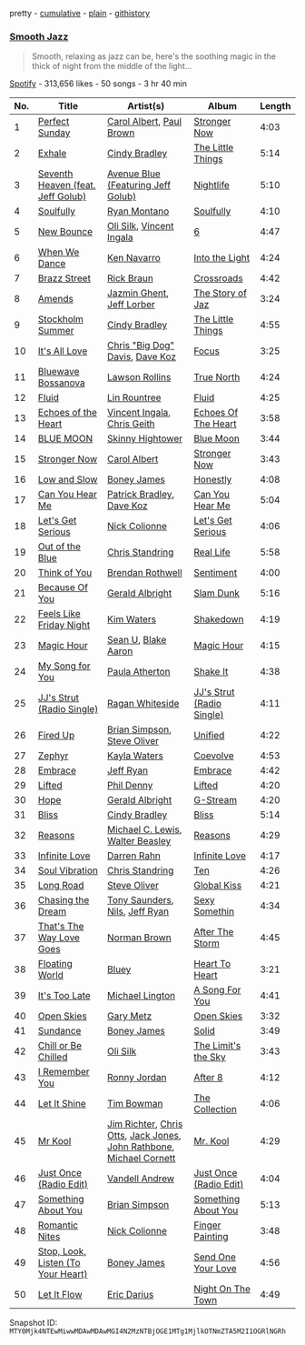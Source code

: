 pretty - [cumulative](/playlists/cumulative/37i9dQZF1DXdwTUxmGKrdN.md) - [plain](/playlists/plain/37i9dQZF1DXdwTUxmGKrdN) - [githistory](https://github.githistory.xyz/mackorone/spotify-playlist-archive/blob/main/playlists/plain/37i9dQZF1DXdwTUxmGKrdN)

### [Smooth Jazz](https://open.spotify.com/playlist/37i9dQZF1DXdwTUxmGKrdN)

> Smooth, relaxing as jazz can be, here's the soothing magic in the thick of night from the middle of the light...

[Spotify](https://open.spotify.com/user/spotify) - 313,656 likes - 50 songs - 3 hr 40 min

| No. | Title | Artist(s) | Album | Length |
|---|---|---|---|---|
| 1 | [Perfect Sunday](https://open.spotify.com/track/3y9l6PAbOOGYBH1AY4XaTO) | [Carol Albert](https://open.spotify.com/artist/3o1J5y4sY6jg1sOvF69qnm), [Paul Brown](https://open.spotify.com/artist/4Hisv12GBxgMUsB2eBW5jy) | [Stronger Now](https://open.spotify.com/album/2rE6572rB3fOGktDLQWzdC) | 4:03 |
| 2 | [Exhale](https://open.spotify.com/track/1xLU1zCbjo9HAoutmWsHlK) | [Cindy Bradley](https://open.spotify.com/artist/5qiEZz19psMDf9UPQUao4J) | [The Little Things](https://open.spotify.com/album/4ZdrC38qyNGHM6pl7xBF9A) | 5:14 |
| 3 | [Seventh Heaven \(feat\. Jeff Golub\)](https://open.spotify.com/track/2ZZ6st5XTa8wDNqsE1bHa7) | [Avenue Blue \(Featuring Jeff Golub\)](https://open.spotify.com/artist/2TQGAlirZ6ePbgec2TvLK9) | [Nightlife](https://open.spotify.com/album/2EnhcAGKSkoGRFiY6xd1ke) | 5:10 |
| 4 | [Soulfully](https://open.spotify.com/track/6QIv6nsWBk84KgNbN618O8) | [Ryan Montano](https://open.spotify.com/artist/60c1zWUz1UhsnemRwziySF) | [Soulfully](https://open.spotify.com/album/4bRm3UKAKAmfLJ6bWuDigT) | 4:10 |
| 5 | [New Bounce](https://open.spotify.com/track/3AFEIfMWHsjjv89DhFmS8G) | [Oli Silk](https://open.spotify.com/artist/7a9DZt3DpmEVkZZZ6MkWdE), [Vincent Ingala](https://open.spotify.com/artist/1tPdDNZNPVa7NOQ6S0A5x7) | [6](https://open.spotify.com/album/1KO2CGLFnWltGv9mRwc22y) | 4:47 |
| 6 | [When We Dance](https://open.spotify.com/track/09N0r6vIBIEbqcpuAYvKEL) | [Ken Navarro](https://open.spotify.com/artist/6qA8zAyPYgmtPQtQz2G96a) | [Into the Light](https://open.spotify.com/album/0m7W6loD5NV43ua1FOSarR) | 4:24 |
| 7 | [Brazz Street](https://open.spotify.com/track/5zicMKlbOqwkKr3iCuVJnS) | [Rick Braun](https://open.spotify.com/artist/4ThkLup6LmqCUuHuG434zZ) | [Crossroads](https://open.spotify.com/album/3NUmzmDKiJpN2I0Jznj6zS) | 4:42 |
| 8 | [Amends](https://open.spotify.com/track/7InZJZjLe2rbSlVBL4PLXU) | [Jazmin Ghent](https://open.spotify.com/artist/1ObapCOA0O7mr2wXFKEDNY), [Jeff Lorber](https://open.spotify.com/artist/3JC3BBlfImI0p9y2na0bHK) | [The Story of Jaz](https://open.spotify.com/album/6YWAbLwA22QPzqldQhpeh3) | 3:24 |
| 9 | [Stockholm Summer](https://open.spotify.com/track/1Cg4LsGDv3saOFNXdeLHyq) | [Cindy Bradley](https://open.spotify.com/artist/5qiEZz19psMDf9UPQUao4J) | [The Little Things](https://open.spotify.com/album/4ZdrC38qyNGHM6pl7xBF9A) | 4:55 |
| 10 | [It's All Love](https://open.spotify.com/track/18WVeMD5nxYgy2O6Pj9AFO) | [Chris "Big Dog" Davis](https://open.spotify.com/artist/057eeHuaF5QTCQ76X2PRZ5), [Dave Koz](https://open.spotify.com/artist/0ZcJXldoq09BRIMl0Qh1Vm) | [Focus](https://open.spotify.com/album/1eVlUYjKr4SlUidmQeIvbh) | 3:25 |
| 11 | [Bluewave Bossanova](https://open.spotify.com/track/2QOqnhCrTIqTLzByQD7YQJ) | [Lawson Rollins](https://open.spotify.com/artist/3blOsom4oRo6dAN4TB7xpv) | [True North](https://open.spotify.com/album/3ym18a0dExcRA2VNAMAVBm) | 4:24 |
| 12 | [Fluid](https://open.spotify.com/track/2OCteRb2LiiMEN6XA2cqaL) | [Lin Rountree](https://open.spotify.com/artist/4SVXSNL59kiSLgjwZeEfDg) | [Fluid](https://open.spotify.com/album/29nL9iA8XbL1Bt726I7XUH) | 4:25 |
| 13 | [Echoes of the Heart](https://open.spotify.com/track/5O5Aa0k1p5fjXmBMDkjTVp) | [Vincent Ingala](https://open.spotify.com/artist/1tPdDNZNPVa7NOQ6S0A5x7), [Chris Geith](https://open.spotify.com/artist/3St6VrtnX5WUVFNNcX1DBb) | [Echoes Of The Heart](https://open.spotify.com/album/4PVrOH383N97LMbLNJCTAy) | 3:58 |
| 14 | [BLUE MOON](https://open.spotify.com/track/0w0MlXKdxvgv5elw50DguP) | [Skinny Hightower](https://open.spotify.com/artist/0rfUpMmPFYv5s0dF6hyYrx) | [Blue Moon](https://open.spotify.com/album/35w3Ip2wbKcpkDgkFWs3VO) | 3:44 |
| 15 | [Stronger Now](https://open.spotify.com/track/1ldNcaMyLRYnRgYORskmlX) | [Carol Albert](https://open.spotify.com/artist/3o1J5y4sY6jg1sOvF69qnm) | [Stronger Now](https://open.spotify.com/album/2rE6572rB3fOGktDLQWzdC) | 3:43 |
| 16 | [Low and Slow](https://open.spotify.com/track/04fVzUHhEBwEHOOtWeKEUA) | [Boney James](https://open.spotify.com/artist/1sBRcMH8DDR8Nsk2RoJmjS) | [Honestly](https://open.spotify.com/album/0vHob9cPz7DqegoGiAtQgJ) | 4:08 |
| 17 | [Can You Hear Me](https://open.spotify.com/track/049VqBETqY4gIRJuOJyQuF) | [Patrick Bradley](https://open.spotify.com/artist/6z9nWRXEPunshulSa2lwck), [Dave Koz](https://open.spotify.com/artist/0ZcJXldoq09BRIMl0Qh1Vm) | [Can You Hear Me](https://open.spotify.com/album/2MkCZIFcfWCjsQtdunZrU5) | 5:04 |
| 18 | [Let's Get Serious](https://open.spotify.com/track/4RTGS87OcG5XjKfM7VsJk4) | [Nick Colionne](https://open.spotify.com/artist/2sCtM9BmF4hSfiwEwiAm5l) | [Let's Get Serious](https://open.spotify.com/album/49K4eS0dajl4UzTYEMb5Zj) | 4:06 |
| 19 | [Out of the Blue](https://open.spotify.com/track/5pQQjMOsR4HjuO94AEXTqX) | [Chris Standring](https://open.spotify.com/artist/1XeMzpgjVKU2dR5xXaZLut) | [Real Life](https://open.spotify.com/album/7DvHuhuhqmJSQZenm73mSv) | 5:58 |
| 20 | [Think of You](https://open.spotify.com/track/73p8Mzp41RUDQtbe52JWHu) | [Brendan Rothwell](https://open.spotify.com/artist/5RABpAgeEQTwa2yoatfUQQ) | [Sentiment](https://open.spotify.com/album/7hML0wQpcGtknLxvlvFuR7) | 4:00 |
| 21 | [Because Of You](https://open.spotify.com/track/2bHolL4D662FmrebKPp1qO) | [Gerald Albright](https://open.spotify.com/artist/3bhckpkRmz8mqONUceSutp) | [Slam Dunk](https://open.spotify.com/album/5cWMjZcZwARnijnPG2Qx4T) | 5:16 |
| 22 | [Feels Like Friday Night](https://open.spotify.com/track/28sKYtJT2YHLyhevt94R1m) | [Kim Waters](https://open.spotify.com/artist/6kgHtfY7ECO4JWbOpXOu4I) | [Shakedown](https://open.spotify.com/album/6ft9InAWvNoaKFlYn7WOlq) | 4:19 |
| 23 | [Magic Hour](https://open.spotify.com/track/1AbQCUGbvIbO2NUen6tVAg) | [Sean U](https://open.spotify.com/artist/0z87sJVJOzK2uqJ4lsxUdE), [Blake Aaron](https://open.spotify.com/artist/5DnSgdQvmYD6yU1Sp7Ik56) | [Magic Hour](https://open.spotify.com/album/5kirzWW6pF16lE8OHhuPiz) | 4:15 |
| 24 | [My Song for You](https://open.spotify.com/track/2WkpgjnqTOPCi60IvlDtvB) | [Paula Atherton](https://open.spotify.com/artist/22aM32I9ao0SJOxWXrsNO6) | [Shake It](https://open.spotify.com/album/0fxC7twA5PZ0J5LngaiZbP) | 4:38 |
| 25 | [JJ's Strut \(Radio Single\)](https://open.spotify.com/track/7m0H1Tri64Gs7ndu2giQXI) | [Ragan Whiteside](https://open.spotify.com/artist/4cvyvGmavtDowPmJMHMlUq) | [JJ's Strut \(Radio Single\)](https://open.spotify.com/album/7cFYasV6tFxybojZKXm4sN) | 4:11 |
| 26 | [Fired Up](https://open.spotify.com/track/3vkk18EK3VoKePPFGUQhcH) | [Brian Simpson](https://open.spotify.com/artist/4uIdP3jwyR0xifCS2FYS3o), [Steve Oliver](https://open.spotify.com/artist/0eorTItuLyKdhZmII8zREL) | [Unified](https://open.spotify.com/album/5CHXhccisUukWWv9yGxq5f) | 4:22 |
| 27 | [Zephyr](https://open.spotify.com/track/7H8SthzNfUQphbs96I2Gfs) | [Kayla Waters](https://open.spotify.com/artist/20DXNOp0Em8SisS8UjxPiA) | [Coevolve](https://open.spotify.com/album/1Ppa4z7b3BL1qB8nkqvQoT) | 4:53 |
| 28 | [Embrace ​](https://open.spotify.com/track/1ZXt69SBkxQXPiVuMJ7RhH) | [Jeff Ryan](https://open.spotify.com/artist/0cjzOb6JYN5AOg4WVA9miY) | [Embrace](https://open.spotify.com/album/7bljLOiLPMG0ZbVVduZfzb) | 4:42 |
| 29 | [Lifted](https://open.spotify.com/track/0nUK8QO7du1cqA1KW3fzxg) | [Phil Denny](https://open.spotify.com/artist/1qRb36fHSmuSGm6WewqmdH) | [Lifted](https://open.spotify.com/album/2q5FbIK44fNkcw6w2TWXs9) | 4:20 |
| 30 | [Hope](https://open.spotify.com/track/1pPpKGYsZIMWYaX10gx7uR) | [Gerald Albright](https://open.spotify.com/artist/3bhckpkRmz8mqONUceSutp) | [G\-Stream](https://open.spotify.com/album/3m0QBbnJrOuvdSw8BmUvgS) | 4:20 |
| 31 | [Bliss](https://open.spotify.com/track/14nineYjZGD2m3cfuKFzJ6) | [Cindy Bradley](https://open.spotify.com/artist/5qiEZz19psMDf9UPQUao4J) | [Bliss](https://open.spotify.com/album/60RmyYKqgLG4caGGd1IBZ7) | 5:14 |
| 32 | [Reasons](https://open.spotify.com/track/1rhgEbGtMVOARoVGssCQDr) | [Michael C\. Lewis](https://open.spotify.com/artist/5eVoGHjBlD2E3OWOyAtPS4), [Walter Beasley](https://open.spotify.com/artist/6tBzJqpqRAPyJFR4Rq0yBP) | [Reasons](https://open.spotify.com/album/5qAM5T1dtZgsbjRJeknBiB) | 4:29 |
| 33 | [Infinite Love](https://open.spotify.com/track/2Zw99p6yQDuFkk6Bikbr0P) | [Darren Rahn](https://open.spotify.com/artist/20Jboo9DFLN2MlZPtXQt2u) | [Infinite Love](https://open.spotify.com/album/4PUEmWCsMIauK26YDbXz25) | 4:17 |
| 34 | [Soul Vibration](https://open.spotify.com/track/5KaSTemL2bEHw5HDFFIZyB) | [Chris Standring](https://open.spotify.com/artist/1XeMzpgjVKU2dR5xXaZLut) | [Ten](https://open.spotify.com/album/6vw1IOlxgQy2otoKPOng7e) | 4:26 |
| 35 | [Long Road](https://open.spotify.com/track/7EIASGWhdchNEwPYB3E1Nm) | [Steve Oliver](https://open.spotify.com/artist/0eorTItuLyKdhZmII8zREL) | [Global Kiss](https://open.spotify.com/album/3gPybe3xBAw2M8AqTXfPLp) | 4:21 |
| 36 | [Chasing the Dream](https://open.spotify.com/track/7DoHYeSKTtlvvu0bjybY2f) | [Tony Saunders](https://open.spotify.com/artist/5OLFOdnwdWsZry0VUo3b2Q), [Nils](https://open.spotify.com/artist/1vzmLZbXh0Bw5Kz5U4iIyB), [Jeff Ryan](https://open.spotify.com/artist/0cjzOb6JYN5AOg4WVA9miY) | [Sexy Somethin](https://open.spotify.com/album/3bmCfOCQF2wsR7L7XwvMwa) | 4:34 |
| 37 | [That's The Way Love Goes](https://open.spotify.com/track/6UkHSbQcqBwWZr98OSELoL) | [Norman Brown](https://open.spotify.com/artist/79kOOyVKcrCOKDnzcDHsia) | [After The Storm](https://open.spotify.com/album/5vhTq5K0zLlKHovFu7MpWj) | 4:45 |
| 38 | [Floating World](https://open.spotify.com/track/0ZUeaIWcAtNikrncaYwjHl) | [Bluey](https://open.spotify.com/artist/3JYDa2gsS6juqnzBT9wdm9) | [Heart To Heart](https://open.spotify.com/album/1gEIjtUpPwXR0VtbNONThq) | 3:21 |
| 39 | [It's Too Late](https://open.spotify.com/track/3Zwphwi81qVI7ucNusDSRq) | [Michael Lington](https://open.spotify.com/artist/23P8kVBVyDkO8s6sn1QDre) | [A Song For You](https://open.spotify.com/album/51ilWc2VBkdoBQOUIohhil) | 4:41 |
| 40 | [Open Skies](https://open.spotify.com/track/0uuGRLt4ZeRI4JLIDw4oEo) | [Gary Metz](https://open.spotify.com/artist/1U1yKduFJ40wGcQvQ9ZK4g) | [Open Skies](https://open.spotify.com/album/4RdKMd5Nxe316RTZPzA1CM) | 3:32 |
| 41 | [Sundance](https://open.spotify.com/track/0t7lbaAiA6zU79AMi1Eb7K) | [Boney James](https://open.spotify.com/artist/1sBRcMH8DDR8Nsk2RoJmjS) | [Solid](https://open.spotify.com/album/1YcK4A5I2wdtgDJZ8Cht0F) | 3:49 |
| 42 | [Chill or Be Chilled](https://open.spotify.com/track/5gAbksSWP6H2gzdWpN21w9) | [Oli Silk](https://open.spotify.com/artist/7a9DZt3DpmEVkZZZ6MkWdE) | [The Limit's the Sky](https://open.spotify.com/album/3YFixNZQruKFSuXhd3W69S) | 3:43 |
| 43 | [I Remember You](https://open.spotify.com/track/6iCsFk2zf1INRexhJQzRM0) | [Ronny Jordan](https://open.spotify.com/artist/32WK2OuP2PG4r7sH7bUfN9) | [After 8](https://open.spotify.com/album/2DZxWJXHFCYuiSNoVyWYZe) | 4:12 |
| 44 | [Let It Shine](https://open.spotify.com/track/18V3WdhlafZXWC2uAXVEf9) | [Tim Bowman](https://open.spotify.com/artist/0lVHG6dLy7suf4FaubTzF5) | [The Collection](https://open.spotify.com/album/3hJBjYNUVY7vSITE8GZ3QV) | 4:06 |
| 45 | [Mr Kool](https://open.spotify.com/track/5svERXp8eoh8MydumgnC0J) | [Jim Richter](https://open.spotify.com/artist/0NZ0vDGLWAN5RgDz8sJTAC), [Chris Otts](https://open.spotify.com/artist/411efB7y7mz05itJYp0pZZ), [Jack Jones](https://open.spotify.com/artist/1MJs5ZkhogG4lo7yq3cr0l), [John Rathbone](https://open.spotify.com/artist/0ij5DHsvTubb5S6xQ3BKSN), [Michael Cornett](https://open.spotify.com/artist/0vrRGCpdPXGcgQbLa8wSWC) | [Mr\. Kool](https://open.spotify.com/album/1gkxk0diBxNzEwqOwjiISl) | 4:29 |
| 46 | [Just Once \(Radio Edit\)](https://open.spotify.com/track/0gg4oTlnC2lKRPtxcZ43Cn) | [Vandell Andrew](https://open.spotify.com/artist/2CqMN6Wc7xALKwcrV2vqEW) | [Just Once \(Radio Edit\)](https://open.spotify.com/album/5Or7bdT4M623kfAR3Lvp6t) | 4:04 |
| 47 | [Something About You](https://open.spotify.com/track/2rtiJtfuR6nMofzbdq1y5V) | [Brian Simpson](https://open.spotify.com/artist/4uIdP3jwyR0xifCS2FYS3o) | [Something About You](https://open.spotify.com/album/1DAKxl6tghAvbXoGWtEixv) | 5:13 |
| 48 | [Romantic Nites](https://open.spotify.com/track/6IfLElgQIOE5xG8DDCC9Rp) | [Nick Colionne](https://open.spotify.com/artist/2sCtM9BmF4hSfiwEwiAm5l) | [Finger Painting](https://open.spotify.com/album/4VCMgZaEQq8p8oNAtQPVoI) | 3:48 |
| 49 | [Stop, Look, Listen \(To Your Heart\)](https://open.spotify.com/track/24Wg5AQK6AaNyZBTpL1unQ) | [Boney James](https://open.spotify.com/artist/1sBRcMH8DDR8Nsk2RoJmjS) | [Send One Your Love](https://open.spotify.com/album/7g5WWkH9quZp6S3lxDBCV6) | 4:56 |
| 50 | [Let It Flow](https://open.spotify.com/track/3fV8jbhyPEBcltw5d79W1s) | [Eric Darius](https://open.spotify.com/artist/39HDjLbYtWrCQrqpl9sOX8) | [Night On The Town](https://open.spotify.com/album/6d7FWLGkFqF4i4hsksCzvq) | 4:49 |

Snapshot ID: `MTY0Mjk4NTEwMiwwMDAwMDAwMGI4N2MzNTBjOGE1MTg1MjlkOTNmZTA5M2I1OGRlNGRh`